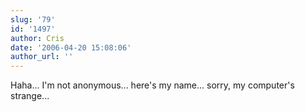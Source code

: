 ```yaml
---
slug: '79'
id: '1497'
author: Cris
date: '2006-04-20 15:08:06'
author_url: ''
---
```

Haha... I'm not anonymous... here's my name... sorry, my computer's strange...
